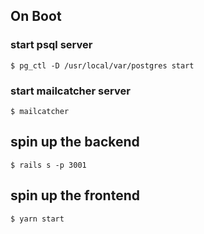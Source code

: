 ## On Boot

### start psql server

`$ pg_ctl -D /usr/local/var/postgres start`

### start mailcatcher server

`$ mailcatcher`

## spin up the backend

```
$ rails s -p 3001
```

## spin up the frontend

```
$ yarn start
```
